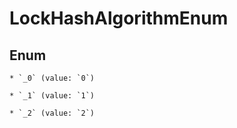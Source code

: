 
# LockHashAlgorithmEnum

## Enum


    * `_0` (value: `0`)

    * `_1` (value: `1`)

    * `_2` (value: `2`)



